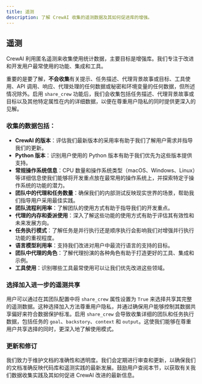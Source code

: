 ```yaml
---
title: 遥测
description: 了解 CrewAI 收集的遥测数据及其如何促进库的增强。
---
```


## 遥测

CrewAI 利用匿名遥测来收集使用统计数据，主要目标是增强库。我们专注于改进和开发用户最常使用的功能、集成和工具。

重要的是要了解，**不会收集**有关提示、任务描述、代理背景故事或目标、工具使用、API 调用、响应、代理处理的任何数据或秘密和环境变量的任何数据，但所述情况除外。启用 `share_crew` 功能后，我们会收集包括任务描述、代理背景故事或目标以及其他特定属性在内的详细数据，以便在尊重用户隐私的同时提供更深入的见解。

### 收集的数据包括：
- **CrewAI 的版本**：评估我们最新版本的采用率有助于我们了解用户需求并指导我们的更新。
- **Python 版本**：识别用户使用的 Python 版本有助于我们优先为这些版本提供支持。
- **常规操作系统信息**：CPU 数量和操作系统类型（macOS、Windows、Linux）等详细信息使我们能够将开发重点放在最常用的操作系统上，并探索特定于操作系统的功能的潜力。
- **团队中的代理和任务数量**：确保我们的内部测试反映现实世界的场景，帮助我们指导用户采用最佳实践。
- **团队流程利用率**：了解团队的使用方式有助于指导我们的开发重点。
- **代理的内存和委派使用**：深入了解这些功能的使用方式有助于评估其有效性和未来发展方向。
- **任务执行模式**：了解任务是并行执行还是顺序执行会影响我们对增强并行执行功能的重视程度。
- **语言模型利用率**：支持我们改进对用户中最流行语言的支持的目标。
- **团队中代理的角色**：了解代理扮演的各种角色有助于打造更好的工具、集成和示例。
- **工具使用**：识别哪些工具最常使用可以让我们优先改进这些领域。

### 选择加入进一步的遥测共享
用户可以通过在其团队配置中将 `share_crew` 属性设置为 `True` 来选择共享其完整的遥测数据。这种选择加入方法尊重用户隐私，并通过确保用户能够控制其数据共享偏好来符合数据保护标准。启用 `share_crew` 会导致收集详细的团队和任务执行数据，包括任务的 `goal`、`backstory`、`context` 和 `output`。这使我们能够在尊重用户共享选择的同时，更深入地了解使用模式。

### 更新和修订
我们致力于维护文档的准确性和透明度。我们会定期进行审查和更新，以确保我们的文档准确反映代码库和遥测实践的最新发展。鼓励用户查阅本节，以获取有关我们数据收集实践及其如何促进 CrewAI 改进的最新信息。
